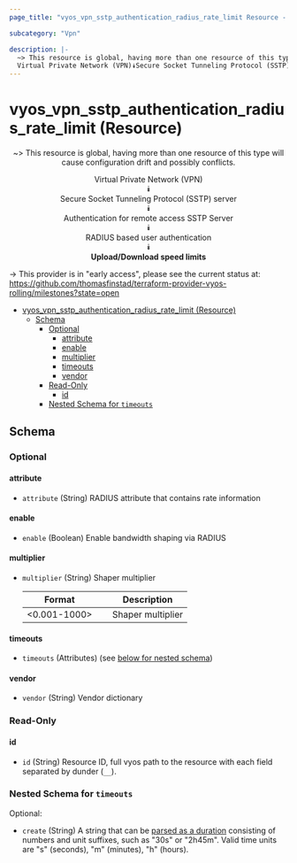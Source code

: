 ```yaml
---
page_title: "vyos_vpn_sstp_authentication_radius_rate_limit Resource - vyos"

subcategory: "Vpn"

description: |-
  ~> This resource is global, having more than one resource of this type will cause configuration drift and possibly conflicts.
  Virtual Private Network (VPN)⯯Secure Socket Tunneling Protocol (SSTP) server⯯Authentication for remote access SSTP Server⯯RADIUS based user authentication⯯Upload/Download speed limits
---
```


# vyos_vpn_sstp_authentication_radius_rate_limit (Resource)
<center>

~> This resource is global, having more than one resource of this type will cause configuration drift and possibly conflicts.

Virtual Private Network (VPN)  
⯯  
Secure Socket Tunneling Protocol (SSTP) server  
⯯  
Authentication for remote access SSTP Server  
⯯  
RADIUS based user authentication  
⯯  
**Upload/Download speed limits**


</center>

-> This provider is in "early access", please see the current status at: https://github.com/thomasfinstad/terraform-provider-vyos-rolling/milestones?state=open

<!--TOC-->

- [vyos_vpn_sstp_authentication_radius_rate_limit (Resource)](#vyos_vpn_sstp_authentication_radius_rate_limit-resource)
  - [Schema](#schema)
    - [Optional](#optional)
      - [attribute](#attribute)
      - [enable](#enable)
      - [multiplier](#multiplier)
      - [timeouts](#timeouts)
      - [vendor](#vendor)
    - [Read-Only](#read-only)
      - [id](#id)
    - [Nested Schema for `timeouts`](#nested-schema-for-timeouts)

<!--TOC-->

<!-- schema generated by tfplugindocs -->
## Schema

### Optional

#### attribute
- `attribute` (String) RADIUS attribute that contains rate information
#### enable
- `enable` (Boolean) Enable bandwidth shaping via RADIUS
#### multiplier
- `multiplier` (String) Shaper multiplier

    |  Format        &emsp;|  Description        |
    |----------------|---------------------|
    |  &lt;0.001-1000&gt;  &emsp;|  Shaper multiplier  |
#### timeouts
- `timeouts` (Attributes) (see [below for nested schema](#nestedatt--timeouts))
#### vendor
- `vendor` (String) Vendor dictionary

### Read-Only

#### id
- `id` (String) Resource ID, full vyos path to the resource with each field separated by dunder (`__`).

<a id="nestedatt--timeouts"></a>
### Nested Schema for `timeouts`

Optional:

- `create` (String) A string that can be [parsed as a duration](https://pkg.go.dev/time#ParseDuration) consisting of numbers and unit suffixes, such as &#34;30s&#34; or &#34;2h45m&#34;. Valid time units are &#34;s&#34; (seconds), &#34;m&#34; (minutes), &#34;h&#34; (hours).
